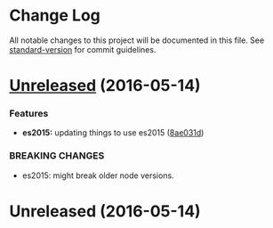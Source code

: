 # Change Log

All notable changes to this project will be documented in this file. See [standard-version](https://github.com/conventional-changelog/standard-version) for commit guidelines.

<a name="Unreleased"></a>
# [Unreleased](https://github.com/emkay/nesly-sound/compare/v2.7.2...8ae031d) (2016-05-14)


### Features

* **es2015:** updating things to use es2015 ([8ae031d](https://github.com/emkay/nesly-sound/commit/8ae031d))


### BREAKING CHANGES

* es2015: might break older node versions.



<a name="Unreleased"></a>
# Unreleased (2016-05-14)
